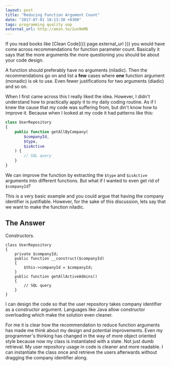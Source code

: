```yaml
---
layout: post
title: "Reducing Function Argument Count"
date: "2017-07-01 18:13:30 +0300"
tags: programming quality oop
external_url: http://amzn.to/2un9mMD
---
```

If you read books like [Clean Code]({{ page.external_url }}) you would have come across recommendations for function parameter count. Basically it says that the more arguments the more questioning you should be about your code design.

A function should preferably have no arguments (niladic). Then the recommendations go on and list a **few** cases where **one** function argument (monadic) is ok to use. Even fewer justifications for two arguments (diadic) and so on.

When I first came across this I really liked the idea. However, I didn't understand how to practically apply it to my daily coding routine. As if I knew the cause that my code was suffering from, but din't know how to improve it. Because when I looked at my code it had patterns like this:

```PHP
class UserRepository
{
    public function getAllByCompany(
        $companyId,
        $type,
        $isActive
    ) {
        // SQL query
    }
}
```

We can improve the function by extracting the `$type` and `$isActive` arguments into different functions. But what if I wanted to even get rid of `$companyId`?

This is a very basic example and you could argue that having the company identifier is justifiable. However, for the sake of this discussion, lets say that we want to make the function niladic.

## The Answer

Constructors.

```
class UserRepository
{
    private $companyId;
    public function __construct($companyId)
    {
        $this->companyId = $companyId;
    }
    public function getAllActiveAdmins()
    {
        // SQL query
    }
}
```

I can design the code so that the user repository takes company identifier as a constructor argument. Languages like Java allow constructor overloading which make the solution even cleaner.

For me it is clear how the recommendation to reduce function arguments has made me think about my design and potential improvements. Even my programmer's thinking has changed in the way of more object oriented style because now my class is instantiated with a state. Not just dumb retrieval. My user repository usage in code is cleaner and more readable. I can instantiate the class once and retrieve the users afterwards without dragging the company identifier along.
